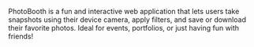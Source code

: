 PhotoBooth is a fun and interactive web application that lets users take snapshots using their device camera, apply filters, and save or download their favorite photos. Ideal for events, portfolios, or just having fun with friends!
